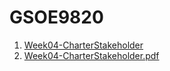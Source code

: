 # GSOE9820

1. [Week04-CharterStakeholder](Week04-CharterStakeholder.html)
2. [Week04-CharterStakeholder.pdf](<Week04-CharterStakeholder.pdf>)

